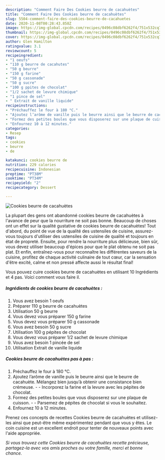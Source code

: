```yaml
---
description: "Comment Faire Des Cookies beurre de cacahuètes"
title: "Comment Faire Des Cookies beurre de cacahuètes"
slug: 5504-comment-faire-des-cookies-beurre-de-cacahuetes
date: 2020-11-08T00:28:43.858Z
image: https://img-global.cpcdn.com/recipes/0496c08dbf6262f4/751x532cq70/cookies-beurre-de-cacahuetes-photo-principale-de-la-recette.jpg
thumbnail: https://img-global.cpcdn.com/recipes/0496c08dbf6262f4/751x532cq70/cookies-beurre-de-cacahuetes-photo-principale-de-la-recette.jpg
cover: https://img-global.cpcdn.com/recipes/0496c08dbf6262f4/751x532cq70/cookies-beurre-de-cacahuetes-photo-principale-de-la-recette.jpg
author: Glen Hamilton
ratingvalue: 3.1
reviewcount: 5
recipeingredient:
- "1 oeufs"
- "110 g beurre de cacahutes"
- "50 g beurre"
- "150 g farine"
- "50 g cassonade"
- "50 g sucre"
- "100 g ppites de chocolat"
- "1/2 sachet de levure chimique"
- "1 pince de sel"
- " Extrait de vanille liquide"
recipeinstructions:
- "Préchauffez le four à 180 °C."
- "Ajoutez l’arôme de vanille puis le beurre ainsi que le beurre de cacahuète. Mélangez bien jusqu’à obtenir une consistance bien crémeuse.  Incorporez la farine et la levure avec les pépites de chocolat."
- "Formez des petites boules que vous disposerez sur une plaque de cuisson.  Parsemez de pépites de chocolat si vous le souhaitez."
- "Enfournez 10 à 12 minutes."
categories:
- Resep
tags:
- cookies
- beurre
- de

katakunci: cookies beurre de 
nutrition: 229 calories
recipecuisine: Indonesian
preptime: "PT38M"
cooktime: "PT34M"
recipeyield: "2"
recipecategory: Dessert

---
```



![Cookies beurre de cacahuètes](https://img-global.cpcdn.com/recipes/0496c08dbf6262f4/751x532cq70/cookies-beurre-de-cacahuetes-photo-principale-de-la-recette.jpg)

La plupart des gens ont abandonné cookies beurre de cacahuètes à l'avance de peur que la nourriture ne soit pas bonne. Beaucoup de choses ont un effet sur la qualité gustative de cookies beurre de cacahuètes! Tout d'abord, du point de vue de la qualité des ustensiles de cuisine, assurez-vous toujours d'utiliser des ustensiles de cuisine de qualité et toujours en état de propreté. Ensuite, pour rendre la nourriture plus délicieuse, bien sûr, vous devez utiliser beaucoup d'épices pour que le plat obtenu ne soit pas plat. Et enfin, entraînez-vous pour reconnaître les différentes saveurs de la cuisine, profitez de chaque activité culinaire de tout cœur, car la sensation d'être excité, calme et non pressé affecte aussi le résultat final!

<!--inarticleads1-->

Vous pouvez cuire cookies beurre de cacahuètes en utilisant 10 Ingrédients et 4 pas. Voici comment vous faire il.

##### Ingrédients de cookies beurre de cacahuètes :

1. Vous avez besoin 1 oeufs
1. Préparer 110 g beurre de cacahuètes
1. Utilisation 50 g beurre
1. Vous devez vous préparer 150 g farine
1. Vous devez vous préparer 50 g cassonade
1. Vous avez besoin 50 g sucre
1. Utilisation 100 g pépites de chocolat
1. Vous devez vous préparer 1/2 sachet de levure chimique
1. Vous avez besoin 1 pincée de sel
1. Utilisation  Extrait de vanille liquide




<!--inarticleads2-->

##### Cookies beurre de cacahuètes pas à pas :

1. Préchauffez le four à 180 °C.
1. Ajoutez l’arôme de vanille puis le beurre ainsi que le beurre de cacahuète. Mélangez bien jusqu’à obtenir une consistance bien crémeuse. -  - Incorporez la farine et la levure avec les pépites de chocolat.
1. Formez des petites boules que vous disposerez sur une plaque de cuisson. -  - Parsemez de pépites de chocolat si vous le souhaitez.
1. Enfournez 10 à 12 minutes.




<!--inarticleads1-->

<p>
Prenez ces concepts de recettes Cookies beurre de cacahuètes et utilisez-les ainsi que peut-être même expérimentez pendant que vous y êtes. Le coin cuisine est un excellent endroit pour tenter de nouveaux points avec l'aide appropriée.
</p>

<p>
<i>Si vous trouvez cette Cookies beurre de cacahuètes recette précieuse, partagez-la avec vos amis proches ou votre famille, merci et bonne chance.</i>
</p>
